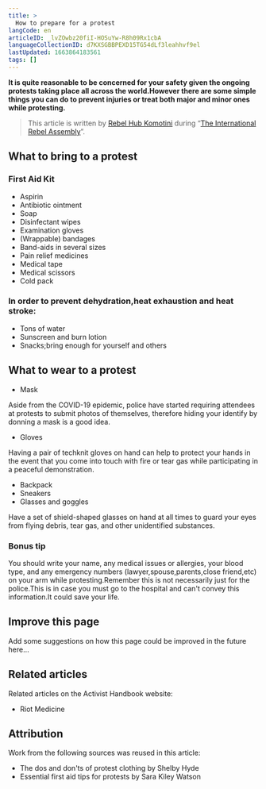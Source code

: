 ```yaml
---
title: >
  How to prepare for a protest
langCode: en
articleID: _lvZOwbz20fiI-HOSuYw-R8h09Rx1cbA
languageCollectionID: d7KXSGBBPEXD15TG54dLf3leahhvf9el
lastUpdated: 1663864183561
tags: []
---
```


**It is quite reasonable to be concerned for your safety given the ongoing protests taking place all across the world.However there are some simple things you can do to prevent injuries or treat both major and minor ones while protesting.**

> This article is written by [Rebel Hub Komotini](https://www.instagram.com/rebelhubkomotini/) during “[The International Rebel Assembly](/rebelassembly/hub)”.

## What to bring to a protest

### **First Aid Kit**

-   Aspirin
-   Antibiotic ointment
-   Soap
-   Disinfectant wipes
-   Examination gloves
-   (Wrappable) bandages
-   Band-aids in several sizes
-   Pain relief medicines
-   Medical tape
-   Medical scissors
-   Cold pack

### **In order to prevent dehydration,heat exhaustion and heat stroke:**

-   Tons of water
-   Sunscreen and burn lotion
-   Snacks;bring enough for yourself and others

## What to wear to a protest

-   Mask

Aside from the COVID-19 epidemic, police have started requiring attendees at protests to submit photos of themselves, therefore hiding your identify by donning a mask is a good idea.

-   Gloves

Having a pair of techknit gloves on hand can help to protect your hands in the event that you come into touch with fire or tear gas while participating in a peaceful demonstration.

-   Backpack
-   Sneakers
-   Glasses and goggles

Have a set of shield-shaped glasses on hand at all times to guard your eyes from flying debris, tear gas, and other unidentified substances.

### **Bonus tip**

You should write your name, any medical issues or allergies, your blood type, and any emergency numbers (lawyer,spouse,parents,close friend,etc) on your arm while protesting.Remember this is not necessarily just for the police.This is in case you must go to the hospital and can't convey this information.It could save your life.

## Improve this page

Add some suggestions on how this page could be improved in the future here…

## Related articles

Related articles on the Activist Handbook website:

-   Riot Medicine

## Attribution

Work from the following sources was reused in this article:

-   The dos and don'ts of protest clothing by Shelby Hyde
-   Essential first aid tips for protests by Sara Kiley Watson